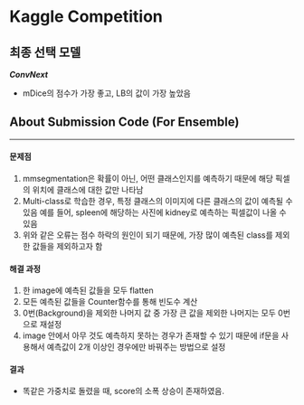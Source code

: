# Kaggle Competition


## 최종 선택 모델

***ConvNext***   
* mDice의 점수가 가장 좋고, LB의 값이 가장 높았음
  


## About Submission Code (For Ensemble)
- - -
#### 문제점

1. mmsegmentation은 확률이 아닌, 어떤 클래스인지를 예측하기 때문에 해당 픽셀의 위치에 클래스에 대한 값만 나타남
2. Multi-class로 학습한 경우, 특정 클래스의 이미지에 다른 클래스의 값이 예측될 수 있음
    예를 들어, spleen에 해당하는 사진에 kidney로 예측하는 픽셀값이 나올 수 있음
3. 위와 같은 오류는 점수 하락의 원인이 되기 때문에, 가장 많이 예측된 class를 제외한 값들을 제외하고자 함

#### 해결 과정

1. 한 image에 예측된 값들을 모두 flatten
2. 모든 예측된 값들을 Counter함수를 통해 빈도수 계산
3. 0번(Background)을 제외한 나머지 값 중 가장 큰 값을 제외한 나머지는 모두 0번으로 재설정
4. image 안에서 아무 것도 예측하지 못하는 경우가 존재할 수 있기 때문에 if문을 사용해서 예측값이 2개 이상인 경우에만 바꿔주는 방법으로 설정

#### 결과

* 똑같은 가중치로 돌렸을 때, score의 소폭 상승이 존재하였음.
